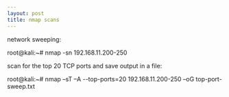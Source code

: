 ```yaml
---
layout: post
title: nmap scans
---
```

network sweeping:


root@kali:~# nmap -sn	192.168.11.200-250

scan for the top 20 TCP ports and save output in a file:


root@kali:~# nmap –sT –A --top-ports=20 192.168.11.200-250 –oG top-port-sweep.txt


